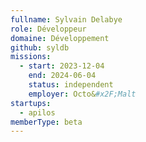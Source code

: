 ```yaml
---
fullname: Sylvain Delabye
role: Développeur
domaine: Développement
github: syldb
missions:
  - start: 2023-12-04
    end: 2024-06-04
    status: independent
    employer: Octo&#x2F;Malt
startups:
  - apilos
memberType: beta
---
```


